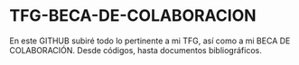 # TFG-BECA-DE-COLABORACION
En este GITHUB subiré todo lo pertinente a mi TFG, así como a mi BECA DE COLABORACIÓN. Desde códigos, hasta documentos bibliográficos.
